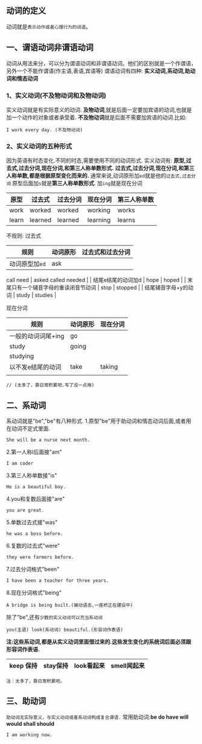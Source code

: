 ## 动词的定义
动词就是`表示动作或者心理行为的词语`。

## 一、谓语动词非谓语动词
动词从用法来分，可以分为谓语动词和非谓语动词。他们的区别就是一个作谓语，另外一个不能作谓语(作主语,表语,宾语等)
谓语动词有四种: **实义动词,系动词,助动词和情态动词**
### 1、实义动词(不及物动词和及物动词)
实义动词就是有实际意义的动词.
**及物动词**,就是后面一定要加宾语的动词,也就是加一个动作的对象或者承受着.
**不及物动词**就是后面不需要加宾语的动词.比如:
```
I work every day. (不及物动词)
```

### 2、实义动词的五种形式
因为英语有时态变化.不同的时态,需要使用不同的动词形式.
实义动词有: **原型,过去式,过去分词,现在分词,和第三人称单数形式.**
**过去式,过去分词,现在分词,和第三人称单数,都是根据原型变化而来的.**
通常来说,动词原形加`ed`就是他的`过去式,过去分词`
原型后面加`s`就是**第三人称单数形式**.
加`ing`就是现在分词

| 原型 | 过去式 | 过去分词 | 现在分词 | 第三人称单数 |
| --- | --- | --- | --- | --- |
| work | worked  | worked  | working | works |
| learn | learned | learned | learning | learns |

不规则:
过去式

| 规则 | 动词原形 | 过去式和过去分词 |
| --- | --- | --- |
| 动词原型加`ed` | ask
call
need | asked
called
needed |
| 结尾e结尾的动词加d | hope | hoped |
| 末尾只有一个辅音字母的重读闭音节动词 | stop | stopped |
| 结尾辅音字母+y的动词 | study | studies |

现在分词

| 规则 | 动词原形 | 现在分词 |
| --- | --- | --- |
| 一般的动词词尾+ing | go
study | going
studying |
| 以不发e结尾的动词 | take | taking |
|  |  |  |

```
// (太多了，靠日常积累吧.写了没一点用)
```

## 二、系动词
系动词就是"be","be"有八种形式.
1.原型"be"用于助动词和情态动词后面,或者用在动词不定式里面.
```
She will be a nurse next month.
```
2.第一人称I后面接"am"
```
I am coder
```
3.第三人称单数接"is"
```
He is a beautiful boy.
```
4.you和复数后面接"are"
```
you are great.
```
5.单数过去式接"was"
```
he was a boss before.
```
6.复数的过去式"were"
```
they were farmers before.
```
7.过去分词格式"been"
```
I have been a teacher for three years.
```
8.现在分词格式"being"
```
A bridge is being built.(被动语态,一座桥正在建设中)
```
除了"be",还有`少数的实义动词可以充当系动词`
```
you(主语) look(系动词) beautiful.(形容词作表语)	
```
**注:这些系动词,都是从实义动词里面借过来的.这些发生变化的系统词后面必须跟形容词作表语.**

| **keep 保持** | **stay保持** | **look看起来** | **smell闻起来** |
| --- | --- | --- | --- |

```
注：太多了，靠日常积累吧。
```
## 三、助动词
`助动词无实际意义，与实义动词或者系动词构成复合谓语.`
常用助动词:**be do have will would shall should**
```
I am working now.
```


